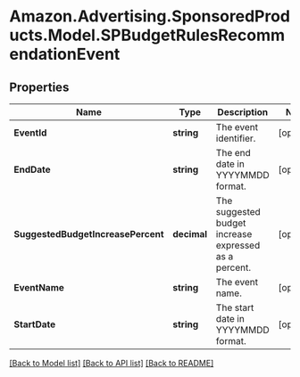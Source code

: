 # Amazon.Advertising.SponsoredProducts.Model.SPBudgetRulesRecommendationEvent

## Properties

Name | Type | Description | Notes
------------ | ------------- | ------------- | -------------
**EventId** | **string** | The event identifier. | [optional] 
**EndDate** | **string** | The end date in YYYYMMDD format. | [optional] 
**SuggestedBudgetIncreasePercent** | **decimal** | The suggested budget increase expressed as a percent. | [optional] 
**EventName** | **string** | The event name. | [optional] 
**StartDate** | **string** | The start date in YYYYMMDD format. | [optional] 

[[Back to Model list]](../README.md#documentation-for-models) [[Back to API list]](../README.md#documentation-for-api-endpoints) [[Back to README]](../README.md)

